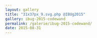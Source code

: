 ```yaml
---
layout: gallery
title: "31x37px_9.svg.php @IBUg2015"
gallery: ibug-2015-codewand
permalink: /galerie/ibug-2015-codewand/
date: 2015-08-31
---
```

